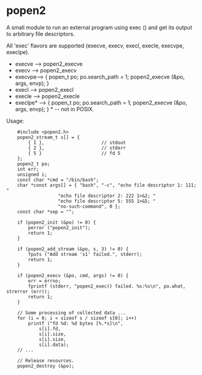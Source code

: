 # popen2
A small module to run an external program using exec () and get its output to arbitrary file descriptors.

All 'exec' flavors are supported (execve, execv, execl, execle, execvpe, execlpe).

 * execve --> popen2_execve
 * execv --> popen2_execv
 * execvpe--> { popen_t po; po.search_path = 1; popen2_execve (&po, args, envp); }
 * execl --> popen2_execl
 * execle --> popen2_execle
 * execlpe\* --> { popen_t po; po.search_path = 1; popen2_execve (&po, args, envp); }
 \* -- not in POSIX.

Usage:

```
	#include <popen2.h>
	popen2_stream_t s[] = {
		{ 1 },				       // stdout
		{ 2 },				       // stderr
		{ 5 }				       // fd 5
	};
	popen2_t po;
	int err;
	unsigned i;
	const char *cmd = "/bin/bash";
	char *const args[] = { "bash", "-c", "echo file descriptor 1: 111; "
			       "echo file descriptor 2: 222 1>&2; "
			       "echo file descriptor 5: 555 1>&5; "
			       "no-such-command", 0 };
	const char *sep = "";

	if (popen2_init (&po) != 0) {
		perror ("popen2_init");
		return 1;
	}
  
	if (popen2_add_stream (&po, s, 3) != 0) {
		fputs ("Add stream 's1' failed.", stderr);
		return 1;
	}

	if (popen2_execv (&po, cmd, args) != 0) {
		err = errno;
		fprintf (stderr, "popen2_exec() failed. %s:%s\n", po.what, strerror (err));
		return 1;
	}

	// Some processing of collected data ...
	for (i = 0; i < sizeof s / sizeof s[0]; i++)
		printf ("fd %d: %d bytes [%.*s]\n",
			s[i].fd,
			s[i].size,
			s[i].size,
			s[i].data);
	// ...

	// Release resources.
	popen2_destroy (&po);

```